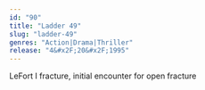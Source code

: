 ```yaml
---
id: "90"
title: "Ladder 49"
slug: "ladder-49"
genres: "Action|Drama|Thriller"
release: "4&#x2F;20&#x2F;1995"
---
```


LeFort I fracture, initial encounter for open fracture

